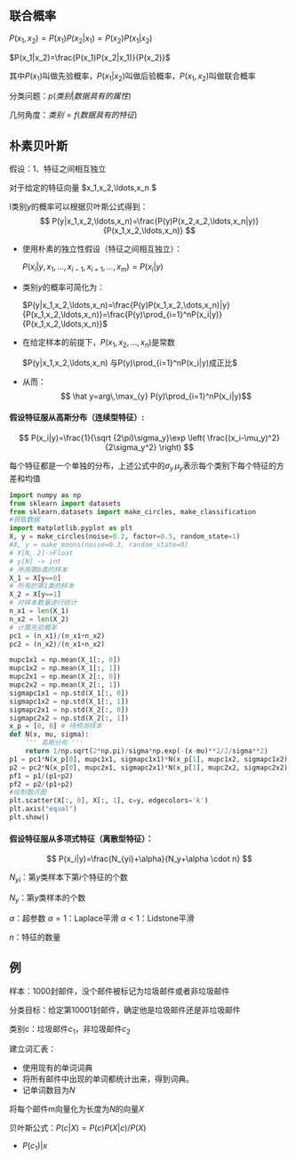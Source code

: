 ## 联合概率

$P(x_1,x_2)=P(x_1)P(x_2|x_1)=P(x_2)P(x_1|x_2)$

$P(x_1|x_2)=\frac{P(x_1)P(x_2|x_1)}{P(x_2)}$

其中$P(x_1)$叫做先验概率，$P(x_1|x_2)$叫做后验概率，$P(x_1,x_2)$叫做联合概率

分类问题：$p(类别|数据具有的属性)$

几何角度：$类别=f(数据具有的特征)$

## 朴素贝叶斯

假设：1、特征之间相互独立

对于给定的特征向量 $x_1,x_2,\ldots,x_n $

l类别$y$的概率可以根据贝叶斯公式得到：
$$
P(y|x_1,x_2,\ldots,x_n)=\frac{P(y)P(x_2,x_2,\ldots,x_n|y)}{P(x_1,x_2,\ldots,x_n)}
$$

- 使用朴素的独立性假设（特征之间相互独立）：

  $P(x_i|y,x_1,\ldots,x_{i-1},x_{i+1},\ldots,x_m)=P(x_i|y)$

- 类别$y$的概率可简化为：

  $P(y|x_1,x_2,\ldots,x_n)=\frac{P(y)P(x_1,x_2,\dots,x_n)|y}{P(x_1,x_2,\ldots,x_n)}=\frac{P(y)\prod_{i=1}^nP(x_i|y)}{P(x_1,x_2,\ldots,x_n)}$

- 在给定样本的前提下，$P(x_1,x_2,\ldots,x_n)$是常数

  $P(y|x_1,x_2,\ldots,x_n)  与P(y)\prod_{i=1}^nP(x_i|y)成正比$

- 从而：
  $$
  \hat y=arg\,\max_{y} P(y)\prod_{i=1}^nP(x_i|y)​
  $$
  

#### 假设特征服从高斯分布（连续型特征）:

$$
P(x_i|y)=\frac{1}{\sqrt {2\pi}\sigma_y}\exp \left( \frac{(x_i-\mu_y)^2}{2\sigma_y^2} \right)
$$



每个特征都是一个单独的分布，上述公式中的$\sigma_y \,\mu_y$表示每个类别下每个特征的方差和均值

```python
import numpy as np
from sklearn import datasets
from sklearn.datasets import make_circles, make_classification
#获取数据
import matplotlib.pyplot as plt 
X, y = make_circles(noise=0.2, factor=0.5, random_state=1)
#X, y = make_moons(noise=0.3, random_state=0)
# X[N, 2]->Float
# y[N] -> int 
# 所用第0类的样本
X_1 = X[y==0]
# 所有的第1类的样本
X_2 = X[y==1]
# 对样本数量进行统计
n_x1 = len(X_1)
n_x2 = len(X_2)
# 计算先验概率
pc1 = (n_x1)/(n_x1+n_x2)
pc2 = (n_x2)/(n_x1+n_x2)

mupc1x1 = np.mean(X_1[:, 0])
mupc1x2 = np.mean(X_1[:, 1])
mupc2x1 = np.mean(X_2[:, 0])
mupc2x2 = np.mean(X_2[:, 1])
sigmapc1x1 = np.std(X_1[:, 0])
sigmapc1x2 = np.std(X_1[:, 1])
sigmapc2x1 = np.std(X_2[:, 0])
sigmapc2x2 = np.std(X_2[:, 1])
x_p = [0, 0] # 待预测样本
def N(x, mu, sigma):
	''' 高斯分布 '''
    return 1/np.sqrt(2*np.pi)/sigma*np.exp(-(x-mu)**2/2/sigma**2)
p1 = pc1*N(x_p[0], mupc1x1, sigmapc1x1)*N(x_p[1], mupc1x2, sigmapc1x2)
p2 = pc2*N(x_p[0], mupc2x1, sigmapc2x1)*N(x_p[1], mupc2x2, sigmapc2x2)
pf1 = p1/(p1+p2)
pf2 = p2/(p1+p2)
#绘制散点图
plt.scatter(X[:, 0], X[:, 1], c=y, edgecolors='k')
plt.axis("equal")
plt.show()
```



#### 假设特征服从多项式特征（离散型特征）：

$$
P(x_i|y)=\frac{N_{yi}+\alpha}{N_y+\alpha \cdot n}
$$

$N_{yi}$：第$y$类样本下第$i$个特征的个数

$N_y$：第$y$类样本的个数

$\alpha$：超参数 $\alpha=1$：Laplace平滑  $\alpha<1$：Lidstone平滑

$n$：特征的数量



## 例

样本：1000封邮件，没个邮件被标记为垃圾邮件或者非垃圾邮件

分类目标：给定第10001封邮件，确定他是垃圾邮件还是非垃圾邮件

类别c：垃圾邮件$c_1$，非垃圾邮件$c_2$

建立词汇表：

- 使用现有的单词词典
- 将所有邮件中出现的单词都统计出来，得到词典。
- 记单词数目为$N$

将每个邮件m向量化为长度为$N$的向量$X$

贝叶斯公式：$P(c|X)=P(c)P(X|c) / P(X)$

- $P(c_1)|x$